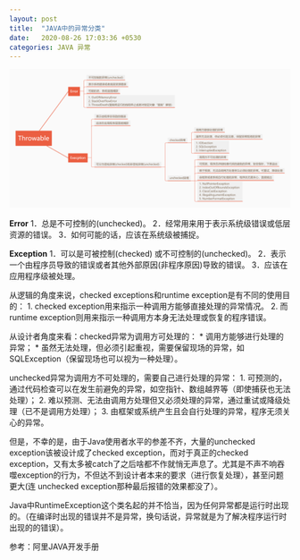 ```yaml
---
layout: post
title:  "JAVA中的异常分类"
date:   2020-08-26 17:03:36 +0530
categories: JAVA 异常
---
```

![plainwhite theme preview](/assets/images/exceptionInJava.png)

**Error**
1．总是不可控制的(unchecked)。
2．经常用来用于表示系统级错误或低层资源的错误。
3．如何可能的话，应该在系统级被捕捉。

**Exception**
1．可以是可被控制(checked) 或不可控制的(unchecked)。
2．表示一个由程序员导致的错误或者其他外部原因(非程序原因)导致的错误。
3．应该在应用程序级被处理。


从逻辑的角度来说，checked exceptions和runtime exception是有不同的使用目的：
	1. checked exception用来指示一种调用方能够直接处理的异常情况。
	2. 而runtime exception则用来指示一种调用方本身无法处理或恢复的程序错误。

从设计者角度来看：checked异常为调用方可处理的：
	* 调用方能够进行处理的异常；
	* 虽然无法处理，但必须引起重视，需要保留现场的异常，如SQLException（保留现场也可以视为一种处理）。

unchecked异常为调用方不可处理的，需要自己进行处理的异常：
	1. 可预测的，通过代码检查可以在发生前避免的异常，如空指针、数组越界等（即使捕获也无法处理）；
	2. 难以预测、无法由调用方处理但又必须处理的异常，通过重试或降级处理（已不是调用方处理）；
	3. 由框架或系统产生且会自行处理的异常，程序无须关心的异常。

但是，不幸的是，由于Java使用者水平的参差不齐，大量的unchecked exception该被设计成了checked exception，而对于真正的checked exception，又有太多被catch了之后啥都不作就悄无声息了。尤其是不声不响吞噬exception的行为，不但达不到设计者本来的要求（进行恢复处理），甚至问题更大(连 unchecked exception那种最后报错的效果都没了）。

Java中RuntimeException这个类名起的并不恰当，因为任何异常都是运行时出现的。（在编译时出现的错误并不是异常，换句话说，异常就是为了解决程序运行时出现的的错误）。 

参考：阿里JAVA开发手册